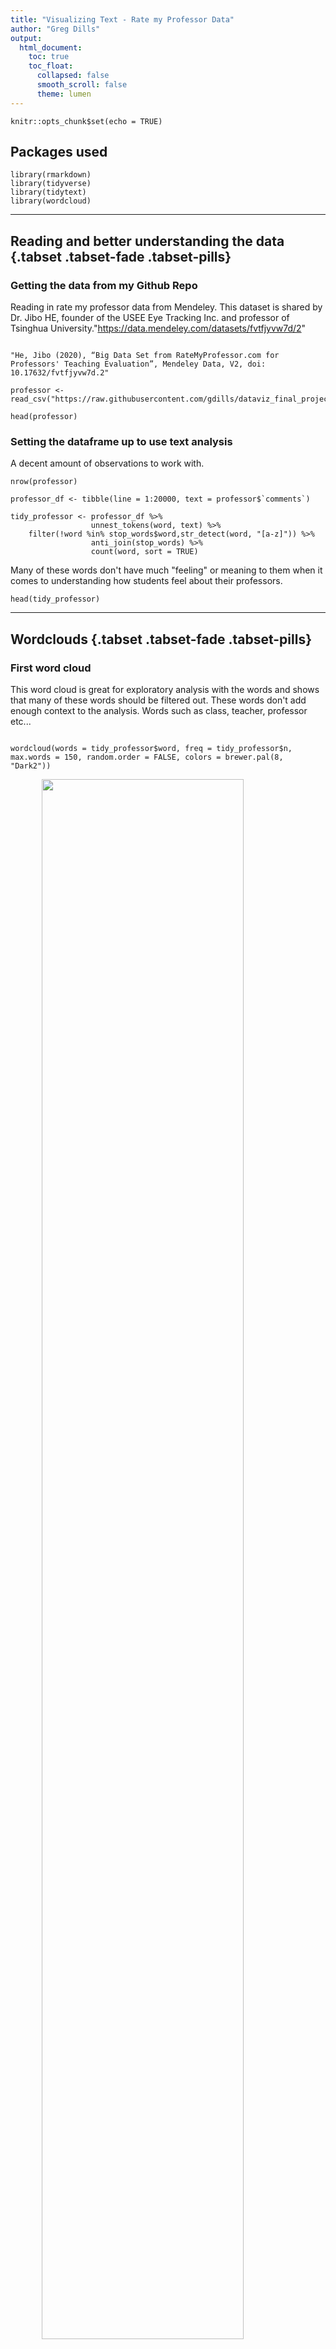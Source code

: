 ```yaml
---
title: "Visualizing Text - Rate my Professor Data"
author: "Greg Dills"
output:
  html_document:
    toc: true
    toc_float:
      collapsed: false
      smooth_scroll: false
      theme: lumen
---
```


```{r setup, include=FALSE}
knitr::opts_chunk$set(echo = TRUE)
```


## Packages used

```{r message=FALSE, warning=FALSE}
library(rmarkdown)
library(tidyverse)
library(tidytext)
library(wordcloud)
```

***

## Reading and better understanding the data {.tabset .tabset-fade .tabset-pills}

### Getting the data from my Github Repo

Reading in rate my professor data from Mendeley. This dataset is shared by Dr. Jibo HE, founder of the USEE Eye Tracking Inc.  and professor of Tsinghua University."https://data.mendeley.com/datasets/fvtfjyvw7d/2"

```{r}

"He, Jibo (2020), “Big Data Set from RateMyProfessor.com for Professors' Teaching Evaluation”, Mendeley Data, V2, doi: 10.17632/fvtfjyvw7d.2"

professor <- read_csv("https://raw.githubusercontent.com/gdills/dataviz_final_project/main/data/RateMyProfessor_Sample%20data.csv")

head(professor)
```
### Setting the dataframe up to use text analysis


A decent amount of observations to work with.

```{r}
nrow(professor)
```



```{r}
professor_df <- tibble(line = 1:20000, text = professor$`comments`)
```



```{r}
tidy_professor <- professor_df %>%
                  unnest_tokens(word, text) %>%
    filter(!word %in% stop_words$word,str_detect(word, "[a-z]")) %>% 
                  anti_join(stop_words) %>% 
                  count(word, sort = TRUE)
```
Many of these words don't have much "feeling" or meaning to them when it comes to understanding how students feel about their professors.

```{r}
head(tidy_professor)
```

***

## Wordclouds {.tabset .tabset-fade .tabset-pills}

### First word cloud

This word cloud is great for exploratory analysis with the words and shows that many of these words should be filtered out. These words don't add enough context to the analysis. Words such as class, teacher, professor etc...

```{r message=TRUE, warning=FALSE}

wordcloud(words = tidy_professor$word, freq = tidy_professor$n, max.words = 150, random.order = FALSE, colors = brewer.pal(8, "Dark2"))
```
<img src="https://github.com/gdills/dataviz_final_project/raw/main/figures/word_cloud_1.png" width="80%" style="display: block; margin: auto;" />

### Second word cloud

Here, I am removing some of the stopwords that I deemed to not add value to the word cloud.

```{r}
professor_stopwords <- c("class" , "professor" , "teacher" , "time" , "don" , "lectures" , "lot")

tidy_professor2 <- professor_df %>%
                  unnest_tokens(word, text) %>%
    filter(!word %in% stop_words$word,str_detect(word, "[a-z]")) %>% 
    filter(!word %in% professor_stopwords,str_detect(word, "[a-z]")) %>% 
                  anti_join(stop_words) %>% 
                  count(word, sort = TRUE)

```

```{r warning=FALSE}
wordcloud(words = tidy_professor2$word, freq = tidy_professor2$n, max.words = 150, random.order = FALSE, colors = brewer.pal(8, "Dark2"))
```
<img src="https://github.com/gdills/dataviz_final_project/raw/main/figures/word_cloud_2.png" width="80%" style="display: block; margin: auto;" />

## Sentiment Analysis

Separating individual words from the dataset.

```{r}
library(tidytext)
professor_words <- professor %>% 
  unnest_tokens(word, comments)
head(professor_words)
```


Removing stopwords

```{r}
professor_stopwords <- professor %>% 
    unnest_tokens(word, comments, token = "words") %>%
     filter(!word %in% stop_words$word,str_detect(word, "[a-z]")) 
```

Checking the word count for each individual word.

```{r}
professor_stopwords %>% 
  group_by(word) %>% 
  summarise(uses = n()) %>% 
  arrange(desc(uses))
```

Displaying the negative vs positive relationship by implementing the bing lexicon. Very cool to see the ability to "score" someone with positive vs negative attributes.

```{r}

professor_stopwords %>% 
  inner_join(get_sentiments("bing")) %>%
  count(professor_name, school_name, sentiment) %>%
  spread(sentiment, n, fill = 0) %>%
  mutate(sentiment = positive - negative) %>% 
  arrange(sentiment)

```

Performing a quick check on the "worst" professor, according to the bing lexicon. Sure enough, there are plenty of negative comments.

```{r}
bad_professor <- professor %>% 
    select(comments, professor_name) %>% 
  filter(professor_name == "Daniel  Vona")

head(bad_professor)
```

Seeing which schools have the most comments. This will allow me to pick a few schools and plot the results

```{r}
professor %>% 
  group_by(school_name) %>% 
  summarize(number_of_professor_reviews = n()) %>% 
  arrange(desc(number_of_professor_reviews))
```


## Sentiment Analysis plot

```{r}
professor_stopwords %>%
  inner_join(get_sentiments("bing")) %>%
  count(professor_name, school_name,  sentiment) %>%
  spread(sentiment, n, fill = 0) %>%
  mutate(sentiment = positive - negative) %>% 
  filter(school_name == "University of Alabama") %>% 
  ggplot() + 
  geom_bar(aes(x = reorder(professor_name, sentiment), y = sentiment), stat = "identity") + 
  coord_flip() + 
  labs(x = "", title = "Sentiment Analysis of Professor Reviews", 
       subtitle = "Professors from the University of Alabama")
```
<img src="https://github.com/gdills/dataviz_final_project/raw/main/figures/sentiment_analysis.png" width="80%" style="display: block; margin: auto;" />

Here I am testing to see if the general consensus for John Baker is positive. Overall, yes his reviews are very positive.
```{r}


uab_good_professor <- professor %>% 
  select(comments, professor_name) %>% 
  filter(professor_name == "John  Baker")

head(uab_good_professor)
```

Wow, after looking at the comments, I can see how and why this professor would score badly in the sentiment analysis.

```{r}


uab_bad_professor <- professor %>% 
  select(comments, professor_name) %>% 
  filter(professor_name == "Jamie  Mills")

head(uab_bad_professor)
```


## Conclusion and Next Steps

I would like to explore this data set further. Really cool stuff, being able to analyze individual words from thousands of comments! Who knows, maybe this project could develop into a Shiny app or tool which allows prospective students to search a schools list of professors and dig down quickly into what other students have said about them? 
